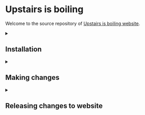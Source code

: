 # Upstairs is boiling

Welcome to the source repository of <a href="https://upstairsisboiling.com">Upstairs is boiling website</a>.

<details>
<summary><h2>Installation</h2></summary>

### Make sure you have these installed in your system:

- A command-line terminal program such as <a href="https://iterm2.com/">iTerm2</a> or <a href="https://git-scm.com/">Git Bash</a>.
- Git (<a href="https://git-scm.com">Download</a>)
- Node.js & npm (<a href="https://nodejs.org/en">Download</a>)

### Download the project by running this command:

```sh
# Clone the repo
git clone git@github.com:upstairsisboiling/upstairsisboiling.github.io.git

# Navigate to project directory
cd upstairsisboiling.github.io

# Install project dependencies
npm install 
```

### Start live preview:

```sh
npm start
```

Then open http://localhost:3000 in your browser.

Preview will automatically update itself as you make changes.

</details>


<details>
<summary><h2>Making changes</h2></summary>

### Content

Everything content-related resides inside `content` folder.

Writ-CMS works in a simple way:

- Text files inside `content` become posts,
- Text files inside `content/pages` become subpages,
- A text file named `index` or `homepage` inside `content` becomes the homepage,
- Folders inside `content` become categories,
- In `content` or in a category, a folder containing a post.md becomes a foldered post.
- In `pages`, a folder containing a page.md becomes a foldered subpage.
- Posts inside categories become categorized posts.
- Any other files are registered as local assets to their closest parent entry (e.g. a post)

Sub-categories are currently not supported.

#### Text files

Text files can be written in HTML, markdown or plain text. You can use handlebars
expressions.

Accepted file extensions: `.md`, `.markdown`, `.txt`, `.html`, `.hbs`, `.handlebars`

Regardless of the format, text files may contain a front-matter section in the beginning
like this:
```
---
tags: web, hello world
---
Content comes here
```

More details can be found here: https://github.com/scriptype/writ-cms?tab=readme-ov-file#manual

### Theme

Everything theme-related resides inside `theme` folder.

#### Making quick changes

You can quickly make changes to the theme using `script.js`, `style.css` and `theme-settings.css`.

`scripts.js` and `style.css` recognize `theme/assets/custom` as the current directory.

Let's say you want to have a `colors.css` and import it into `style.css`:
- Put `colors.css` into `theme/assets/custom`
- Import it in `style.css` with: `@import url('./colors.css');`

#### Full editing

You can change how everything looks and behaves by making changes in `theme/templates` folder.

All templates are rendered using [Handlebars](https://handlebarsjs.com).

- `templates/base` handles the lower-level html organization
- `templates/components` and `templates/layouts` contain some reusable templates
- `templates/features` is automatically generated based on your settings, but your edits are preserved.
- `templates/pages` contains the templates for each page type.
- `templates/helpers.js` contains Handlebars helpers.

After making changes to the Handlebars helpers, you need to restart the watcher.
By default, all posts will have 'text' type.

##### Adding new post types

`templates/pages/post` has a few subfolders, corresponding to different post types.
By adding another, you simply introduce a new post type.

You can set a post's type by adding `type: nameOfTheType` in its front-matter.

### Configuration

Writ-CMS is configured in the `settings.json` and extended programmatically inside `_scripts`.

`_scripts` folder is used by npm scripts. Here `_scripts/writ.js` extends the
writ-cms by using a hook for customizing the content model.

- [All settings](https://github.com/scriptype/writ-cms/blob/3181ed4a31f240579c7a30f23cd4c7252ec8a329/src/settings.js)
- [All hooks](https://github.com/scriptype/writ-cms/blob/3181ed4a31f240579c7a30f23cd4c7252ec8a329/src/hooks/index.js)
- [Example usages of hooks](https://github.com/scriptype/writ-cms/blob/3181ed4a31f240579c7a30f23cd4c7252ec8a329/src/tests/programmatic.js#L621)

</details>


<details>
<summary><h2>Releasing changes to website</h2></summary>

- Stop the preview
- Build final output: `npm run build`
- Commit and push changes using git

The website is served from the `docs` folder, where the final output be built to. 
</details>

